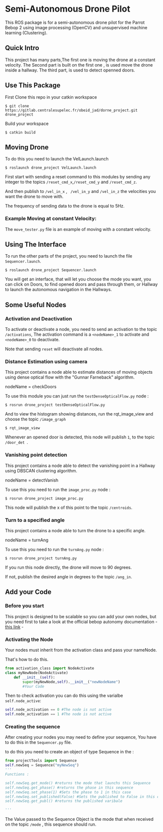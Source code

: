 # Semi-Autonomous Drone Pilot

This ROS package is for a semi-autonomous drone pilot for the Parrot Bebop 2 using image processing (OpenCV) and unsupervised machine learning (Clustering).

## Quick Intro

This project has many parts,The first one is moving the drone at a constant velocity.
The Second part is built on the first one , is used move the drone inside a hallway.
The third part, is used to detect openned doors.

## Use This Package
First Clone this repo in your catkin workspace
```
$ git clone https://gitlab.centralesupelec.fr/obeid_jad/dorne_project.git drone_project
```
Build your workspace
```
$ catkin build
```
## Moving Drone
To do this you need to launch the VelLaunch.launch 

```
$ roslaunch drone_project VelLaunch.launch
```
First start with sending a reset command to this modules by sending any integer to the topics ```/reset_cmd_x```,```/reset_cmd_y``` and ```/reset_cmd_z```.
 
And then publish to ```/vel_in_x``` , ``` /vel_in_y```  and ```/vel_in_z``` the velocities you want the drone to move with.

The frequency of sending data to the drone is equal to 5Hz.

### Example Moving at constant Velocity:
The ``` move_tester.py ``` file is an example of moving with a constant velocity.

## Using The Interface
To run the other parts of the project, you need to launch the file  ```Sequencer.launch```.

```
$ roslaunch drone_project Sequencer.launch
```
You will get an interface, that will let you choose the mode you want, you can click on Doors, to find opened doors and pass through them, or Hallway to launch the autonomous navigation in the Hallways.

## Some Useful Nodes

### Activation and Deactivation

To activate or deactivate a node, you need to send an activation to the topic ```/activations```, The activation command is a ```<nodeName>_1``` to activate and ```<nodeName>_0``` to deactivate.

Note that sending ```reset``` will deactivate all nodes.

### Distance Estimation using camera
This project contains a node able to estimate distances of moving objects using dense optical flow with the "Gunnar Farneback" algorithm.

nodeName = checkDoors

To use this module you can just run the ```testDenseOpticalFlow.py``` node :

```
$ rosrun drone_project testDenseOpticalFlow.py
```
And to view the histogram showing distances, run the rqt_image_view and choose the topic ```/image_graph```
```
$ rqt_image_view
```
Whenever an opened door is detected, this node will publish ```1```, to the topic ```/door_det ```.

### Vanishing point detection

This project contains a node able to detect the vanishing point in a Hallway using DBSCAN clustering algorithm.

nodeName = detectVanish

To use this you need to run the ```image_proc.py``` node :

```
$ rosrun drone_project image_proc.py
```

This node will publish the x of this point to the topic ```/centroids```.

### Turn to a specified angle

This project contains a node able to turn the drone to a specific angle.

nodeName = turnAng

To use this you need to run the ```turnAng.py``` node :

```
$ rosrun drone_project turnAng.py
```

If you run this node directly, the drone will move to 90 degrees.

If not, publish the desired angle in degrees to the topic ```/ang_in```.


## Add your Code
### Before you start
This project is designed to be scalable so you can add your own nodes, but you need first to take a look at the official bebop autonomy documentation - [this link](https://bebop-autonomy.readthedocs.io/en/latest/) -

### Activating the Node 
Your nodes must inherit from the activation class and pass your nameNode.

That's how to do this.  

```python
from activation_class import NodeActivate
class myNewNode(NodeActivate)
    def __init__(self):
        super(myNewNode,self).__init__("newNodeName")
        #Your Code
```
Then to check activation you can do this using the varialbe ```self.node_active```:

```python
self.node_activation == 0 #The node is not active
self.node_activation == 1 #The node is not active
```

### Creating the sequence

After creating your nodes you may need to define your sequence, You have to do this in the ```Sequencer.py``` file.

to do this you need to create an object of type Sequence in the : 

```python
from projectTools import Sequence
self.newSeq = Sequence("myNewSeq")
'''
Functions : 

self.newSeq.get_mode() #returns the mode that launchs this Sequence
self.newSeq.get_phase() #returns the phase in this sequence
self.newSeq.set_phase(1) #Sets the phase to 1 in this case
self.newSeq.set_published(False) #Sets the published to False in this case
self.newSeq.get_publ() #returns the published varibale

'''

```
The Value passed to the Sequence Object is the mode that when received on the topic ```/mode``` , this sequence should run. 

